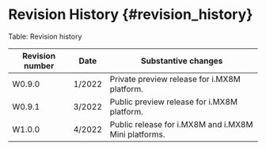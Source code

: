 Revision History {#revision_history}
====

Table: Revision history

|Revision number| Date| Substantive changes|
|----|----|----|
| W0.9.0 | 1/2022 | Private preview release for i.MX8M platform. |
| W0.9.1 | 3/2022 | Public preview release for i.MX8M platform. |
| W1.0.0 | 4/2022 | Public release for i.MX8M and i.MX8M Mini platforms. |
